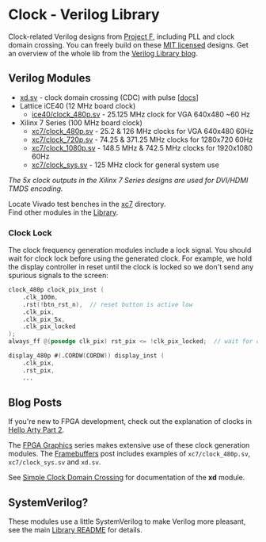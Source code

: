# Clock - Verilog Library

Clock-related Verilog designs from [Project F](https://projectf.io), including PLL and clock domain crossing. You can freely build on these [MIT licensed](../../LICENSE) designs. Get an overview of the whole lib from the [Verilog Library blog](https://projectf.io/verilog-lib/).

## Verilog Modules

* [xd.sv](xd.sv) - clock domain crossing (CDC) with pulse [[docs](https://projectf.io//posts/lib-clock-xd/)]
* Lattice iCE40 (12 MHz board clock)
  * [ice40/clock_480p.sv](ice40/clock_480p.sv) - 25.125 MHz clock for VGA 640x480 ~60 Hz
* Xilinx 7 Series (100 MHz board clock)
  * [xc7/clock_480p.sv](xc7/clock_480p.sv) - 25.2 & 126 MHz clocks for VGA 640x480 60Hz
  * [xc7/clock_720p.sv](xc7/clock_720p.sv) - 74.25 & 371.25 MHz clocks for 1280x720 60Hz 
  * [xc7/clock_1080p.sv](xc7/clock_1080p.sv) - 148.5 MHz & 742.5 MHz clocks for 1920x1080 60Hz
  * [xc7/clock_sys.sv](xc7/clock_sys.sv) - 125 MHz clock for general system use

_The 5x clock outputs in the Xilinx 7 Series designs are used for DVI/HDMI TMDS encoding._

Locate Vivado test benches in the [xc7](xc7) directory.  
Find other modules in the [Library](../).

### Clock Lock

The clock frequency generation modules include a lock signal. You should wait for clock lock before using the generated clock. For example, we hold the display controller in reset until the clock is locked so we don't send any spurious signals to the screen:

```verilog
clock_480p clock_pix_inst (
    .clk_100m,
    .rst(!btn_rst_n),  // reset button is active low
    .clk_pix,
    .clk_pix_5x,
    .clk_pix_locked
);
always_ff @(posedge clk_pix) rst_pix <= !clk_pix_locked;  // wait for clock lock

display_480p #(.CORDW(CORDW)) display_inst (
    .clk_pix,
    .rst_pix,
    ...
```

## Blog Posts

If you're new to FPGA development, check out the explanation of clocks in [Hello Arty Part 2](https://projectf.io/posts/hello-arty-2/).

The [FPGA Graphics](https://projectf.io/posts/fpga-graphics/) series makes extensive use of these clock generation modules. The [Framebuffers](https://projectf.io/posts/framebuffers/) post includes examples of `xc7/clock_480p.sv`, `xc7/clock_sys.sv` and `xd.sv`. 

See [Simple Clock Domain Crossing](https://projectf.io/posts/lib-clock-xd/) for documentation of the **xd** module.

## SystemVerilog?

These modules use a little SystemVerilog to make Verilog more pleasant, see the main [Library README](../README.md#systemverilog) for details.
